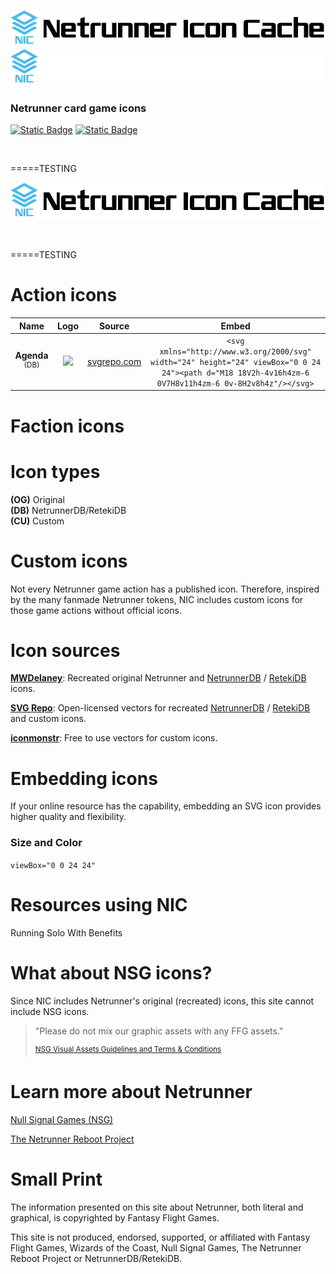![](https://github.com/BrainDeadAnarch/NetrunnerIconCache/blob/main/assets/nic-light.png#gh-light-mode-only)
![](https://github.com/BrainDeadAnarch/NetrunnerIconCache/blob/main/assets/nic-dark.png#gh-dark-mode-only)

### Netrunner card game icons

[![Static Badge](https://img.shields.io/badge/Suggest-Icon-forestgreen?style=flat)](https://github.com/BrainDeadAnarch/NetrunnerIconCache/discussions) [![Static Badge](https://img.shields.io/badge/Add-Resource-navy?style=flat)](https://github.com/BrainDeadAnarch/NetrunnerIconCache/discussions) 
<p><br></p>

=====TESTING

<p align="center">
    <picture>
      <source media="(prefers-color-scheme: dark)" srcset="https://github.com/BrainDeadAnarch/NetrunnerIconCache/blob/main/assets/nic-dark.png">
      <source media="(prefers-color-scheme: light)" srcset="https://github.com/BrainDeadAnarch/NetrunnerIconCache/blob/main/assets/nic-light.png">
      <img alt="" src="https://github.com/BrainDeadAnarch/NetrunnerIconCache/blob/main/assets/nic-light.png" style="max-width: 100%;">
    </picture>
</p>

<p align="center">
<a href="https://github.com/BrainDeadAnarch/NetrunnerIconCache/discussions"><img src="https://img.shields.io/badge/Add-Resource-navy?style=flat" alt=""></a>
</p>

=====TESTING


# Action icons

**Name**|**Logo**|**Source**|**Embed**
:-----:|:-----:|:-----:|:-----:
**Agenda** <sup>(DB)</sup>|<img src="https://www.svgrepo.com/show/447285/chart-bar.svg" width="24">     |[svgrepo.com](https://www.svgrepo.com/svg/447285/chart-bar) |```<svg xmlns="http://www.w3.org/2000/svg" width="24" height="24" viewBox="0 0 24 24"><path d="M18 18V2h-4v16h4zm-6 0V7H8v11h4zm-6 0v-8H2v8h4z"/></svg>``` 

# Faction icons

# Icon types

**(OG)** Original  
**(DB)** NetrunnerDB/RetekiDB  
**(CU)** Custom

# Custom icons

Not every Netrunner game action has a published icon. Therefore, inspired by the many fanmade Netrunner tokens, NIC includes custom icons for those game actions without official icons.

# Icon sources

[**MWDelaney**](https://github.com/MWDelaney/Netrunner-Icon-Font): Recreated original Netrunner and [NetrunnerDB](https://netrunnerdb.com) / [RetekiDB](https://nrdb.reteki.fun) icons.

[**SVG Repo**](https://www.svgrepo.com): Open-licensed vectors for recreated [NetrunnerDB](https://netrunnerdb.com) / [RetekiDB](https://nrdb.reteki.fun) and custom icons.

[**iconmonstr**](https://iconmonstr.com): Free to use vectors for custom icons.

# Embedding icons

If your online resource has the capability, embedding an SVG icon provides higher quality and flexibility.

### Size and Color

```viewBox="0 0 24 24"```

# Resources using NIC

Running Solo With Benefits

# What about NSG icons?

Since NIC includes Netrunner's original (recreated) icons, this site cannot include NSG icons.

> "Please do not mix our graphic assets with any FFG assets."
>
> <sup>[NSG Visual Assets Guidelines and Terms & Conditions](https://nullsignal.games/about/nsg-visual-assets)</sup>

# Learn more about Netrunner

[Null Signal Games (NSG)](https://nullsignal.games)

[The Netrunner Reboot Project](https://sites.google.com/view/netrunner-reboot-project)

# Small Print

The information presented on this site about Netrunner, both literal and graphical, is copyrighted by Fantasy Flight Games.

This site is not produced, endorsed, supported, or affiliated with Fantasy Flight Games, Wizards of the Coast, Null Signal Games, The Netrunner Reboot Project or NetrunnerDB/RetekiDB.
